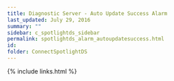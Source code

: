 ```yaml
---
title: ﻿Diagnostic Server - Auto Update Success Alarm
last_updated: July 29, 2016
summary: ""
sidebar: c_spotlightds_sidebar
permalink: spotlightds_alarm_autoupdatesuccess.html
id:
folder: ConnectSpotlightDS
---
```


{% include links.html %}
